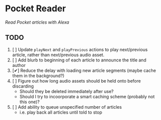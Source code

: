 # Pocket Reader

_Read Pocket articles with Alexa_

## TODO

1. [ ] Update `playNext` and `playPrevious` actions to play next/previous article, rather than next/previous audio asset.
1. [ ] Add blurb to beginning of each article to announce the title and author
1. [✔] Reduce the delay with loading new article segments (maybe cache them in the background?)
1. [ ] Figure out how long audio assets should be held onto before discarding
    - Should they be deleted immediately after use?
    - Should I try to incoorporate a smart caching scheme (probably not this one)?
1. [ ] Add ability to queue unspecified number of articles
    - i.e. play back all articles until told to stop
